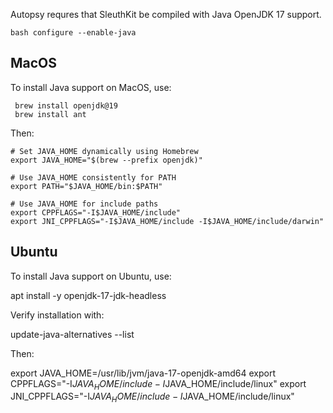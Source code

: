 Autopsy requres that SleuthKit be compiled with Java OpenJDK 17 support.


    bash configure --enable-java


## MacOS
To install Java support on MacOS, use:


     brew install openjdk@19
     brew install ant

Then:

    # Set JAVA_HOME dynamically using Homebrew
    export JAVA_HOME="$(brew --prefix openjdk)"

    # Use JAVA_HOME consistently for PATH
    export PATH="$JAVA_HOME/bin:$PATH"

    # Use JAVA_HOME for include paths
    export CPPFLAGS="-I$JAVA_HOME/include"
    export JNI_CPPFLAGS="-I$JAVA_HOME/include -I$JAVA_HOME/include/darwin"

## Ubuntu
To install Java support on Ubuntu, use:

   apt install -y openjdk-17-jdk-headless

Verify installation with:

   update-java-alternatives --list

Then:

   export JAVA_HOME=/usr/lib/jvm/java-17-openjdk-amd64
   export CPPFLAGS="-I$JAVA_HOME/include -I$JAVA_HOME/include/linux"
   export JNI_CPPFLAGS="-I$JAVA_HOME/include -I$JAVA_HOME/include/linux"
